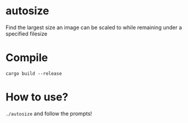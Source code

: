 # autosize
Find the largest size an image can be scaled to while remaining under a specified filesize

# Compile
`cargo build --release`

# How to use?
`./autosize`
and follow the prompts!
